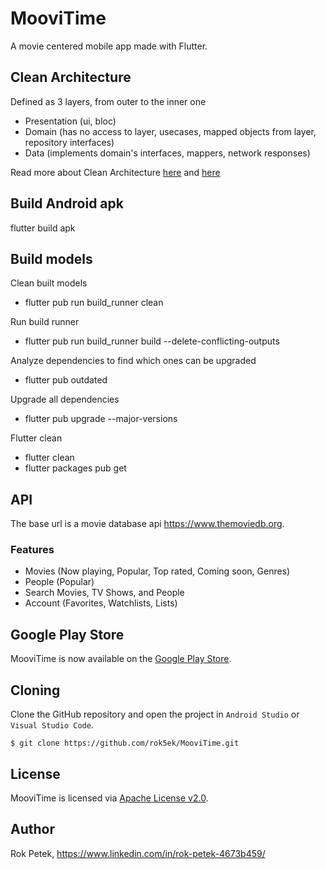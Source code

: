 # MooviTime

A movie centered mobile app made with Flutter.

## Clean Architecture

Defined as 3 layers, from outer to the inner one

- Presentation (ui, bloc)
- Domain (has no access to <data> layer, usecases, mapped objects from <data> layer, repository
  interfaces)
- Data (implements domain's interfaces, mappers, network responses)

Read more about Clean
Architecture [here](https://medium.com/ruangguru/an-introduction-to-flutter-clean-architecture-ae00154001b0)
and [here](https://devmuaz.medium.com/flutter-clean-architecture-series-part-1-d2d4c2e75c47)

## Build Android apk

flutter build apk

## Build models

Clean built models

- flutter pub run build_runner clean

Run build runner

- flutter pub run build_runner build --delete-conflicting-outputs

Analyze dependencies to find which ones can be upgraded

- flutter pub outdated

Upgrade all dependencies

- flutter pub upgrade --major-versions

Flutter clean

- flutter clean
- flutter packages pub get

## API

The base url is a movie database api https://www.themoviedb.org.

### Features
- Movies (Now playing, Popular, Top rated, Coming soon, Genres)
- People (Popular)
- Search Movies, TV Shows, and People
- Account (Favorites, Watchlists, Lists)

## Google Play Store

MooviTime is now available on the [Google Play Store](#TODO).

## Cloning

Clone the GitHub repository and open the project in `Android Studio` or `Visual Studio Code`.

```
$ git clone https://github.com/rok5ek/MooviTime.git
```

## License

MooviTime is licensed via [Apache License v2.0](LICENSE).

## Author
Rok Petek, https://www.linkedin.com/in/rok-petek-4673b459/

